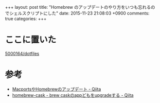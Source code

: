 +++
layout: post
title: "Homebrew のアップデートのやり方をいつも忘れるのでシェルスクリプトにした"
date: 2015-11-23 21:08:03 +0900
comments: true
categories: 
+++

ここに置いた
===
[5000164/dotfiles](https://github.com/5000164/dotfiles)

参考
===
* [MacportsやHomebrewのアップデート - Qiita](http://qiita.com/NatsukiLab/items/7c5aed26a888fe725f71)
* [homebrew-cask - brew caskのappどもをupgradeする - Qiita](http://qiita.com/2k0ri/items/9fe8d33a72dbfb15fe6b)

